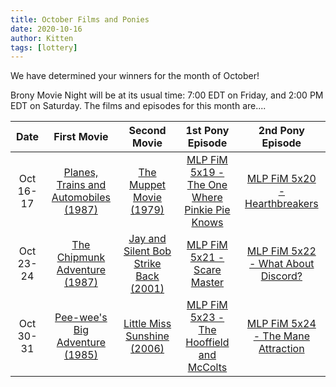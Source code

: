 ```yaml
---
title: October Films and Ponies
date: 2020-10-16
author: Kitten
tags: [lottery]
---
```


We have determined your winners for the month of October!

Brony Movie Night will be at its usual time: 7:00 EDT on Friday, and 2:00 PM EDT on Saturday. The films and episodes for this month are....

| Date | First Movie | Second Movie | 1st Pony Episode | 2nd Pony Episode |
| :----------: | :---------------: | :---------------: | :---------------: | :---------------: | 
| Oct 16-17 | [Planes, Trains and Automobiles (1987)][m1] | [The Muppet Movie (1979)][m2] | [MLP FiM 5x19 - The One Where Pinkie Pie Knows][p1] | [MLP FiM 5x20 - Hearthbreakers][p2] |
| Oct 23-24 | [The Chipmunk Adventure (1987)][m3] | [Jay and Silent Bob Strike Back (2001)][m4] | [MLP FiM 5x21 - Scare Master][p3] | [MLP FiM 5x22 - What About Discord?][p4] |
| Oct 30-31 | [Pee-wee's Big Adventure (1985)][m5] | [Little Miss Sunshine (2006)][m6] | [MLP FiM 5x23 - The Hooffield and McColts][p5] | [MLP FiM 5x24 - The Mane Attraction][p6] |

[m1]: https://www.imdb.com/title/tt0093748/
[m2]: https://www.imdb.com/title/tt0079588/
[m3]: https://www.imdb.com/title/tt0092752/
[m4]: https://www.imdb.com/title/tt0261392/
[m5]: https://www.imdb.com/title/tt0089791/
[m6]: https://www.imdb.com/title/tt0449059/
[p1]: https://www.imdb.com/title/tt4534328/
[p2]: https://www.imdb.com/title/tt4534330/
[p3]: https://www.imdb.com/title/tt4534336/
[p4]: https://www.imdb.com/title/tt4534338/
[p5]: https://www.imdb.com/title/tt4534342/
[p6]: https://www.imdb.com/title/tt4534340/
